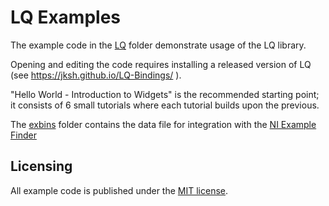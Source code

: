 LQ Examples
===========
The example code in the [LQ](LQ) folder demonstrate usage of the LQ library.

Opening and editing the code requires installing a released version of LQ (see
https://jksh.github.io/LQ-Bindings/ ).

"Hello World - Introduction to Widgets" is the recommended starting point; it
consists of 6 small tutorials where each tutorial builds upon the previous.

The [exbins](exbins) folder contains the data file for integration with the
[NI Example Finder](http://zone.ni.com/reference/en-XX/help/371361R-01/lvhowto/prep_vi_for_ni_example_finder/)

Licensing
---------
All example code is published under the [MIT license](LQ/LICENSE.MIT).
